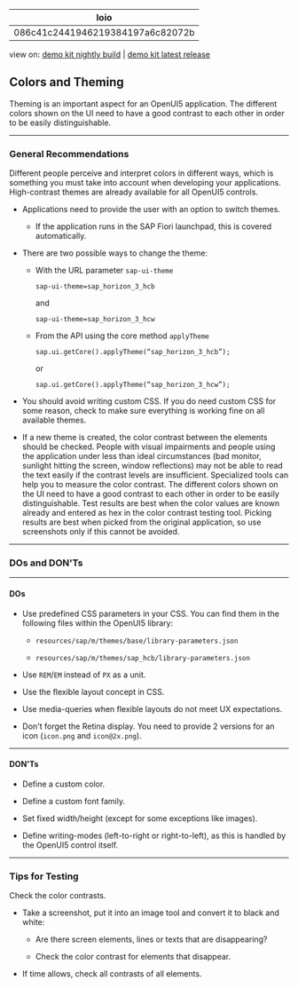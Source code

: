 <!-- loio086c41c2441946219384197a6c82072b -->

| loio |
| -----|
| 086c41c2441946219384197a6c82072b |

<div id="loio">

view on: [demo kit nightly build](https://sdk.openui5.org/nightly/#/topic/086c41c2441946219384197a6c82072b) | [demo kit latest release](https://sdk.openui5.org/topic/086c41c2441946219384197a6c82072b)</div>

## Colors and Theming

Theming is an important aspect for an OpenUI5 application. The different colors shown on the UI need to have a good contrast to each other in order to be easily distinguishable.

***

### General Recommendations

Different people perceive and interpret colors in different ways, which is something you must take into account when developing your applications. High-contrast themes are already available for all OpenUI5 controls.

-   Applications need to provide the user with an option to switch themes.

    -   If the application runs in the SAP Fiori launchpad, this is covered automatically.


-   There are two possible ways to change the theme:

    -   With the URL parameter `sap-ui-theme`

        ```
        sap-ui-theme=sap_horizon_3_hcb
        ```

        and

        ```
        sap-ui-theme=sap_horizon_3_hcw
        ```

    -   From the API using the core method `applyTheme`

        ```
        sap.ui.getCore().applyTheme(“sap_horizon_3_hcb”);
        ```

        or

        ```
        sap.ui.getCore().applyTheme(“sap_horizon_3_hcw”);
        ```


-   You should avoid writing custom CSS. If you do need custom CSS for some reason, check to make sure everything is working fine on all available themes.

-   If a new theme is created, the color contrast between the elements should be checked. People with visual impairments and people using the application under less than ideal circumstances \(bad monitor, sunlight hitting the screen, window reflections\) may not be able to read the text easily if the contrast levels are insufficient. Specialized tools can help you to measure the color contrast. The different colors shown on the UI need to have a good contrast to each other in order to be easily distinguishable. Test results are best when the color values are known already and entered as hex in the color contrast testing tool. Picking results are best when picked from the original application, so use screenshots only if this cannot be avoided.


***

### DOs and DON'Ts

***

#### DOs

-   Use predefined CSS parameters in your CSS. You can find them in the following files within the OpenUI5 library:

    -   `resources/sap/m/themes/base/library-parameters.json`

    -   `resources/sap/m/themes/sap_hcb/library-parameters.json`


-   Use `REM`/`EM` instead of `PX` as a unit.

-   Use the flexible layout concept in CSS.

-   Use media-queries when flexible layouts do not meet UX expectations.

-   Don't forget the Retina display. You need to provide 2 versions for an icon \(`icon.png` and `icon@2x.png`\).


***

#### DON'Ts

-   Define a custom color.

-   Define a custom font family.

-   Set fixed width/height \(except for some exceptions like images\).

-   Define writing-modes \(left-to-right or right-to-left\), as this is handled by the OpenUI5 control itself.


***

### Tips for Testing

Check the color contrasts.

-   Take a screenshot, put it into an image tool and convert it to black and white:

    -   Are there screen elements, lines or texts that are disappearing?

    -   Check the color contrast for elements that disappear.


-   If time allows, check all contrasts of all elements.


